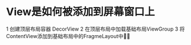 # View是如何被添加到屏幕窗口上
1 创建顶层布局容器 DecorView
2 在顶层布局中加载基础布局ViewGroup
3 将ContentView添加到基础布局中的FragmeLayout中
